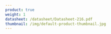 ```yaml
---
product: true
weight: 1
datasheet: /datasheet/Datasheet-216.pdf
thumbnail: /img/default-product-thumbnail.jpg
---
```

